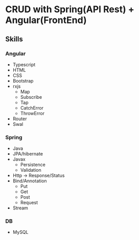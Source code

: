 # CRUD with Spring(API Rest) + Angular(FrontEnd)

## Skills

### Angular
* Typescript
* HTML
* CSS
* Bootstrap
* rxjs
    * Map
    * Subscribe
    * Tap
    * CatchError
    * ThrowError
* Router
* Swal

### Spring
* Java
* JPA/hibernate
* Javax
    * Persistence
    * Validation
* Http -> Response/Status
* Bind/Annotation
    * Put
    * Get
    * Post
    * Request
* Stream

### DB
* MySQL
